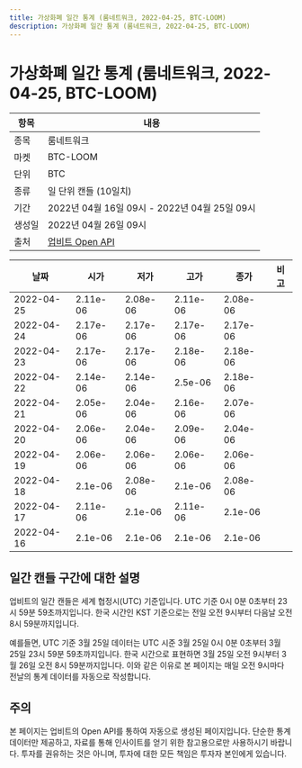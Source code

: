 ```yaml
---
title: 가상화폐 일간 통계 (룸네트워크, 2022-04-25, BTC-LOOM)
description: 가상화폐 일간 통계 (룸네트워크, 2022-04-25, BTC-LOOM)
---
```



가상화폐 일간 통계 (룸네트워크, 2022-04-25, BTC-LOOM)
===

|항목|내용|
|--|--|
|종목|룸네트워크|
|마켓|BTC-LOOM|
|단위|BTC|
|종류|일 단위 캔들 (10일치)|
|기간|2022년 04월 16일 09시 - 2022년 04월 25일 09시|
|생성일|2022년 04월 26일 09시|
|출처|[업비트 Open API](https://docs.upbit.com)|


|날짜|시가|저가|고가|종가|비고|
|--|--|--|--|--|--|
|2022-04-25|2.11e-06|2.08e-06|2.11e-06|2.08e-06|    |
|2022-04-24|2.17e-06|2.17e-06|2.17e-06|2.17e-06|    |
|2022-04-23|2.17e-06|2.17e-06|2.18e-06|2.18e-06|    |
|2022-04-22|2.14e-06|2.14e-06|2.5e-06|2.18e-06|    |
|2022-04-21|2.05e-06|2.04e-06|2.16e-06|2.07e-06|    |
|2022-04-20|2.06e-06|2.04e-06|2.09e-06|2.04e-06|    |
|2022-04-19|2.06e-06|2.06e-06|2.06e-06|2.06e-06|    |
|2022-04-18|2.1e-06|2.08e-06|2.1e-06|2.08e-06|    |
|2022-04-17|2.11e-06|2.1e-06|2.11e-06|2.1e-06|    |
|2022-04-16|2.1e-06|2.1e-06|2.1e-06|2.1e-06|    |


일간 캔들 구간에 대한 설명
---


업비트의 일간 캔들은 세계 협정시(UTC) 기준입니다. 
UTC 기준 0시 0분 0초부터 23시 59분 59초까지입니다. 
한국 시간인 KST 기준으로는 전일 오전 9시부터 다음날 오전 8시 59분까지입니다. 


예를들면, UTC 기준 3월 25일 데이터는 UTC 시준 3월 25일 0시 0분 0초부터 3월 25일 23시 59분 59초까지입니다. 
한국 시간으로 표현하면 3월 25일 오전 9시부터 3월 26일 오전 8시 59분까지입니다. 
이와 같은 이유로 본 페이지는 매일 오전 9시마다 전날의 통계 데이터를 자동으로 작성합니다. 


주의
---


본 페이지는 업비트의 Open API를 통하여 자동으로 생성된 페이지입니다. 
단순한 통계 데이터만 제공하고, 자료를 통해 인사이트를 얻기 위한 참고용으로만 사용하시기 바랍니다. 
투자를 권유하는 것은 아니며, 투자에 대한 모든 책임은 투자자 본인에게 있습니다. 
